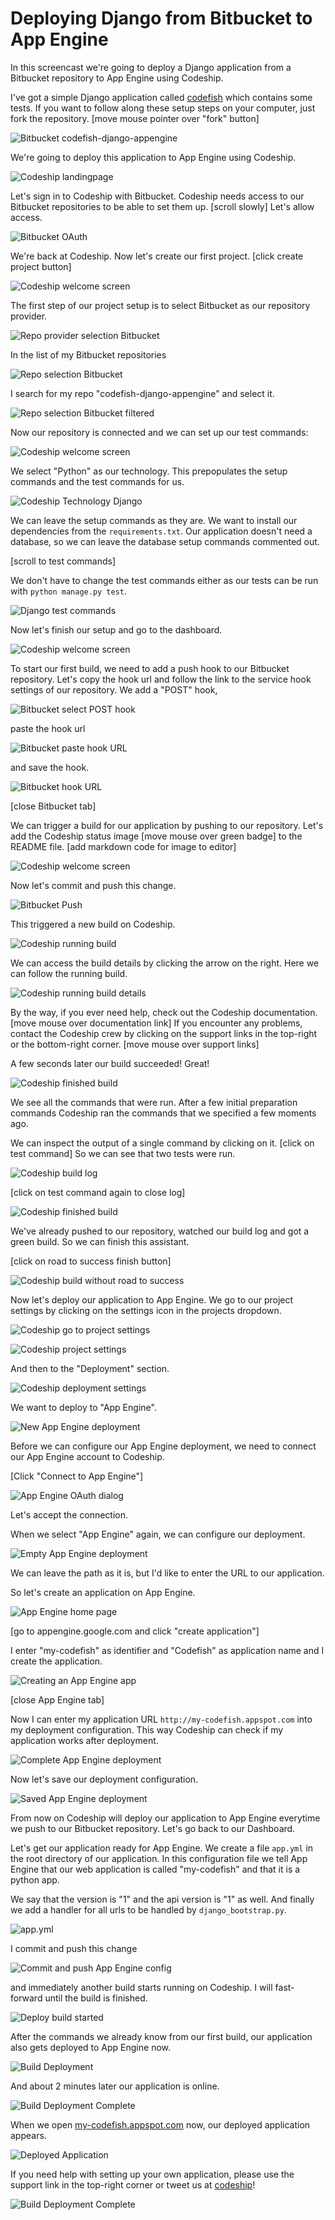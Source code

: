 













Deploying Django from Bitbucket to App Engine
======================

In this screencast we're going to deploy a Django application from a Bitbucket repository to App Engine using Codeship.





I've got a simple Django application called [codefish][codefish-repo] which contains some tests. If you want to follow along these setup steps on your computer, just fork the repository. [move mouse pointer over "fork" button]

![Bitbucket codefish-django-appengine][screenshot-repository]





We're going to deploy this application to App Engine using Codeship.

![Codeship landingpage][screenshot-codefish-landingpage]

Let's sign in to Codeship with Bitbucket. Codeship needs access to our Bitbucket repositories to be able to set them up. [scroll slowly] Let's allow access.

![Bitbucket OAuth][screenshot-oauth]

We're back at Codeship. Now let's create our first project. [click create project button]

![Codeship welcome screen][screenshot-codeship-welcome]





The first step of our project setup is to select Bitbucket as our repository provider.

![Repo provider selection Bitbucket][screenshot-repo-provider-selection]

In the list of my Bitbucket repositories

![Repo selection Bitbucket][screenshot-repo-selection]

I search for my repo "codefish-django-appengine" and select it.

![Repo selection Bitbucket filtered][screenshot-repo-selection-filtered]

Now our repository is connected and we can set up our test commands:

![Codeship welcome screen][screenshot-codeship-technology]

We select "Python" as our technology. This prepopulates the setup commands and the test commands for us.

![Codeship Technology Django][screenshot-codeship-technology-selected]





We can leave the setup commands as they are. We want to install our dependencies from the `requirements.txt`. Our application doesn't need a database, so we can leave the database setup commands commented out.

[scroll to test commands]

We don't have to change the test commands either as our tests can be run with `python manage.py test`.

![Django test commands][screenshot-test-commands]





Now let's finish our setup and go to the dashboard.

![Codeship welcome screen][screenshot-codeship-dasboard]





To start our first build, we need to add a push hook to our Bitbucket repository. Let's copy the hook url and follow the link to the service hook settings of our repository. We add a "POST" hook,

![Bitbucket select POST hook][screenshot-select-post-hook]

paste the hook url

![Bitbucket paste hook URL][screenshot-paste-hook-url]

and save the hook.

![Bitbucket hook URL][screenshot-hook-added]

[close Bitbucket tab]





We can trigger a build for our application by pushing to our repository. Let's add the Codeship status image [move mouse over green badge] to the README file.
[add markdown code for image to editor]

![Codeship welcome screen][screenshot-codeship-image]

Now let's commit and push this change.

![Bitbucket Push][screenshot-codeship-push]

This triggered a new build on Codeship.

![Codeship running build][screenshot-first-build-running]

We can access the build details by clicking the arrow on the right. Here we can follow the running build.

![Codeship running build details][screenshot-first-build-running-details]

By the way, if you ever need help, check out the Codeship documentation. [move mouse over documentation link] If you encounter any problems, contact the Codeship crew by clicking on the support links in the top-right or the bottom-right corner. [move mouse over support links]

A few seconds later our build succeeded! Great!

![Codeship finished build][screenshot-first-build-finished]

We see all the commands that were run. After a few initial preparation commands Codeship ran the commands that we specified a few moments ago.





We can inspect the output of a single command by clicking on it.
[click on test command]
So we can see that two tests were run.

![Codeship build log][screenshot-build-log]

[click on test command again to close log]

![Codeship finished build][screenshot-first-build-finished]





We've already pushed to our repository, watched our build log and got a green build. So we can finish this assistant.

[click on road to success finish button]

![Codeship build without road to success][screenshot-build-without-road-to-success]





Now let's deploy our application to App Engine. We go to our project settings by clicking on the settings icon in the projects dropdown.

![Codeship go to project settings][screenshot-go-to-project-settings]

![Codeship project settings][screenshot-project-settings]

And then to the "Deployment" section.

![Codeship deployment settings][screenshot-deployment-settings]

We want to deploy to "App Engine".

![New App Engine deployment][screenshot-new-deployment]





Before we can configure our App Engine deployment, we need to connect our App Engine account to Codeship.

[Click "Connect to App Engine"]

![App Engine OAuth dialog][screenshot-deployment-oauth]

Let's accept the connection.

When we select "App Engine" again, we can configure our deployment.

![Empty App Engine deployment][screenshot-empty-deployment]

We can leave the path as it is, but I'd like to enter the URL to our application.

So let's create an application on App Engine.

![App Engine home page][screenshot-deployment-home-page]

[go to appengine.google.com and click "create application"]

I enter "my-codefish" as identifier and "Codefish" as application name and I create the application.

![Creating an App Engine app][screenshot-new-deployment-app]

[close App Engine tab]

Now I can enter my application URL `http://my-codefish.appspot.com` into my deployment configuration. This way Codeship can check if my application works after deployment.





![Complete App Engine deployment][screenshot-complete-deployment]

Now let's save our deployment configuration.

![Saved App Engine deployment][screenshot-saved-deployment]

From now on Codeship will deploy our application to App Engine everytime we push to our Bitbucket repository.
Let's go back to our Dashboard.





Let's get our application ready for App Engine. We create a file `app.yml` in the root directory of our application. In this configuration file we tell App Engine that our web application is called "my-codefish" and that it is a python app.

We say that the version is "1" and the api version is "1" as well. And finally we add a handler for all urls to be handled by `django_bootstrap.py`.

![app.yml][screenshot-app-yml]

I commit and push this change

![Commit and push App Engine config][screenshot-commit-and-push-deployment-config]





and immediately another build starts running on Codeship. I will fast-forward until the build is finished.

![Deploy build started][screenshot-deploy-build-started]

After the commands we already know from our first build, our application also gets deployed to App Engine now.

![Build Deployment][screenshot-build-deployment]

And about 2 minutes later our application is online.

![Build Deployment Complete][screenshot-build-deployment-complete]





When we open [my-codefish.appspot.com][codefish-live] now, our deployed application appears.

![Deployed Application][screenshot-deployed-application]

If you need help with setting up your own application, please use the support link in the top-right corner or tweet us at [codeship][codeship-twitter]!

![Build Deployment Complete][screenshot-build-deployment-complete]



 [codeship]: https://www.codeship.io/
 [codeship-twitter]: http://www.twitter.com/codeship
 
 [codefish-repo]: https://bitbucket.org/codeship-tutorials/codefish-django-appengine
 
 
 [codefish-live]: http://my-codefish.appspot.com
 
 [screenshot-repository]: ../screenshots/bitbucket/codefish-django-appengine/repository.png
 [screenshot-codefish-landingpage]: ../screenshots/codeship-landingpage.png
 [screenshot-oauth]: ../screenshots/bitbucket/oauth.png
 [screenshot-codeship-welcome]: ../screenshots/codeship-welcome.png
 [screenshot-repo-provider-selection]: ../screenshots/bitbucket/repo-provider-selection.png
 [screenshot-repo-selection]: ../screenshots/repo-selection.png
 [screenshot-repo-selection-filtered]: ../screenshots/django/codefish-django-appengine-selection-filtered.png
 [screenshot-codeship-technology]: ../screenshots/codeship-technology.png
 [screenshot-codeship-technology-selected]: ../screenshots/django/codeship-technology.png
 [screenshot-technology-version]: ../screenshots/django/technology-version.png
 [screenshot-test-commands]: ../screenshots/django/test-commands.png
 [screenshot-codeship-dasboard]: ../screenshots/bitbucket/codefish-django-appengine/codeship-dashboard.png
 [screenshot-codeship-image]: ../screenshots/django/codeship-image.png
 [screenshot-codeship-push]: ../screenshots/bitbucket/codefish-django-appengine/push.png
 [screenshot-first-build-running]: ../screenshots/django/first-build-running.png
 [screenshot-first-build-running-details]: ../screenshots/bitbucket/codefish-django-appengine/first-build-running-details.png
 [screenshot-first-build-finished]: ../screenshots/bitbucket/codefish-django-appengine/first-build-finished.png
 [screenshot-build-log]: ../screenshots/bitbucket/codefish-django-appengine/build-log.png
 [screenshot-build-without-road-to-success]: ../screenshots/bitbucket/codefish-django-appengine/build-without-road-to-success.png
 [screenshot-go-to-project-settings]: ../screenshots/bitbucket/codefish-django-appengine/go-to-project-settings.png
 [screenshot-project-settings]: ../screenshots/django/project-settings.png
 [screenshot-deployment-settings]: ../screenshots/django/deployment-settings.png
 [screenshot-new-deployment]: ../screenshots/django/appengine/new-deployment.png
 [screenshot-heroku-apps]: ../screenshots/appengine/heroku-apps.png
 [screenshot-create-heroku-app]: ../screenshots/appengine/create-heroku-app.png
 [screenshot-heroku-app-created]: ../screenshots/appengine/heroku-app-created.png
 [screenshot-heroku-deployment-name]: ../screenshots/django/appengine/heroku-deployment-name.png
 [screenshot-show-api-key]: ../screenshots/appengine/show-api-key.png
 [screenshot-complete-deployment]: ../screenshots/django/appengine/complete-deployment.png
 [screenshot-saved-deployment]: ../screenshots/django/appengine/saved-deployment.png
 [screenshot-added-paragraph]: ../screenshots/django/added-paragraph.png
 [screenshot-commit-and-push-paragraph]: ../screenshots/bitbucket/django/commit-and-push-paragraph.png
 [screenshot-deploy-build-started]: ../screenshots/django/appengine/deploy-build-started.png
 [screenshot-build-deployment]: ../screenshots/django/appengine/build-deployment.png
 [screenshot-build-deployment-complete]: ../screenshots/django/appengine/build-deployment-complete.png
 [screenshot-deployed-application]: ../screenshots/django/appengine/deployed-application.png
 [screenshot-select-post-hook]: ../screenshots/bitbucket/codefish-django-appengine/select-post-hook.png
 [screenshot-paste-hook-url]: ../screenshots/bitbucket/codefish-django-appengine/paste-hook-url.png
 [screenshot-hook-added]: ../screenshots/bitbucket/codefish-django-appengine/hook-added.png
 [screenshot-deployment-username]: ../screenshots/django/appengine/username.png
 [screenshot-create-deployment-token]: ../screenshots/django/appengine/create-token.png
 [screenshot-add-deployment-config]: ../screenshots/appengine/add-config.png
 [screenshot-commit-and-push-deployment-config]: ../screenshots/bitbucket/codefish-django-appengine/appengine/commit-and-push-deployment-config.png
 [screenshot-dotcloud-api-key]: ../screenshots/appengine/api-key.png
 [screenshot-dotcloud-deployment-api-key]: ../screenshots/django/appengine/deployment-api-key.png
 [screenshot-dotcloud-yml]: ../screenshots/django/appengine/dotcloud-yml.png
 [screenshot-dotcloud-wsgi-py]: ../screenshots/django/appengine/wsgi-py.png
 [screenshot-deployment-documentation-page]: ../screenshots/django/appengine/documentation-page.png
 [screenshot-empty-deployment]: ../screenshots/django/appengine/empty-deployment.png
 [screenshot-deployment-home-page]: ../screenshots/appengine/home-page.png
 [screenshot-new-deployment-app]: ../screenshots/django/appengine/new-deployment-app.png
 [screenshot-deployment-oauth]: ../screenshots/appengine/oauth.png
 [screenshot-app-yml]: ../screenshots/django/appengine/app-yml.png
 [screenshot-install-tool]: ../screenshots/appengine/install-tool.png
 [screenshot-sign-in-to-deployment]: ../screenshots/appengine/sign-in-to-deployment.png
 [screenshot-create-api-token]: ../screenshots/appengine/create-api-token.png
 [screenshot-insert-api-token]: ../screenshots/appengine/insert-api-token.png
 [screenshot-look-up-url]: ../screenshots/appengine/look-up-url.png


